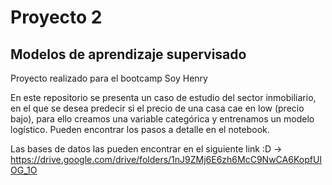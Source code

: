 # Proyecto 2
## Modelos de aprendizaje supervisado 

Proyecto realizado para el bootcamp Soy Henry

En este repositorio se presenta un caso de estudio del sector inmobiliario, en el que se desea predecir si el precio de una casa cae en low (precio bajo), para ello
creamos una variable categórica y entrenamos un modelo logístico. Pueden encontrar los pasos a detalle en el notebook.

Las bases de datos las pueden encontrar en el siguiente link :D -> https://drive.google.com/drive/folders/1nJ9ZMj6E6zh6McC9NwCA6KopfUIOG_1O
